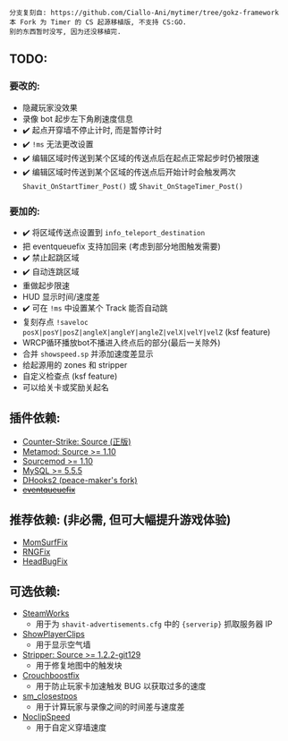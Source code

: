 ```
分支复刻自: https://github.com/Ciallo-Ani/mytimer/tree/gokz-framework
本 Fork 为 Timer 的 CS 起源移植版, 不支持 CS:GO.
别的东西暂时没写, 因为还没移植完.
```

## TODO:

### 要改的:
- 隐藏玩家没效果
- 录像 bot 起步左下角刷速度信息
- ✔️ 起点开穿墙不停止计时, 而是暂停计时
- ✔️ `!ms` 无法更改设置
- ✔️ 编辑区域时传送到某个区域的传送点后在起点正常起步时仍被限速
- ✔️ 编辑区域时传送到某个区域的传送点后开始计时会触发两次 `Shavit_OnStartTimer_Post()` 或 `Shavit_OnStageTimer_Post()`

### 要加的:
- ✔️ 将区域传送点设置到 `info_teleport_destination`
- 把 eventqueuefix 支持加回来 (考虑到部分地图触发需要)
- ✔️ 禁止起跳区域
- ✔️ 自动连跳区域
- 重做起步限速
- HUD 显示时间/速度差
- ✔️ 可在 `!ms` 中设置某个 Track 能否自动跳
- 复刻存点 `!saveloc posX|posY|posZ|angleX|angleY|angleZ|velX|velY|velZ` (ksf feature)
- WRCP循环播放bot不播进入终点后的部分(最后一关除外)
- 合并 `showspeed.sp` 并添加速度差显示
- 给起源用的 zones 和 stripper
- 自定义检查点 (ksf feature)
- 可以给关卡或奖励关起名

## 插件依赖:
- [Counter-Strike: Source (正版)](https://store.steampowered.com/app/240/CounterStrike_Source)
- [Metamod: Source >= 1.10](https://www.sourcemm.net/downloads.php?branch=stable)
- [Sourcemod >= 1.10](https://www.sourcemod.net/downloads.php?branch=stable)
- [MySQL >= 5.5.5](https://dev.mysql.com/downloads/mysql/5.7.html)
- [DHooks2 (peace-maker's fork)](https://github.com/peace-maker/DHooks2/releases)
- [<del>eventqueuefix</del>](https://github.com/hermansimensen/eventqueue-fix)

## 推荐依赖: (非必需, 但可大幅提升游戏体验)
- [MomSurfFix](https://github.com/GAMMACASE/MomSurfFix)
- [RNGFix](https://github.com/jason-e/rngfix)
- [HeadBugFix](https://github.com/GAMMACASE/HeadBugFix)

## 可选依赖:
- [SteamWorks](https://forums.alliedmods.net/showthread.php?t=229556)
  - 用于为 `shavit-advertisements.cfg` 中的 `{serverip}` 抓取服务器 IP
- [ShowPlayerClips](https://github.com/GAMMACASE/ShowPlayerClips)
  - 用于显示空气墙
- [Stripper: Source >= 1.2.2-git129](http://www.bailopan.net/stripper/snapshots/1.2/)
  - 用于修复地图中的触发块
- [Crouchboostfix](https://github.com/t5mat/crouchboostfix)
  - 用于防止玩家卡加速触发 BUG 以获取过多的速度
- [sm_closestpos](https://github.com/rtldg/sm_closestpos)
  - 用于计算玩家与录像之间的时间差与速度差
- [NoclipSpeed](https://github.com/GAMMACASE/NoclipSpeed)
  - 用于自定义穿墙速度

